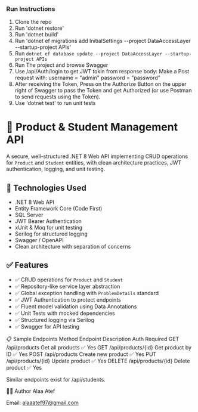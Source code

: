 ### Run Instructions
1. Clone the repo
2. Run 'dotnet restore'
3. Run 'dotnet build'
4. Run 'dotnet ef migrations add InitialSettings --project DataAccessLayer --startup-project APIs'
5. Run `dotnet ef database update --project DataAccessLayer --startup-project APIs`
6. Run The project and browse Swagger
7. Use /api/Auth/login to get JWT tokin from response body:
	Make a Post request with:
	username = "admin"
	password = "password"
8. After receiving the Token, Press on the Authorize Button on the upper right of Swagger to pass the Token and get Authorized (or use Postman to send requests using the Token).
9. Use 'dotnet test' to run unit tests


# 🧩 Product & Student Management API

A secure, well-structured .NET 8 Web API implementing CRUD operations for `Product` and `Student` entities, with clean architecture practices, JWT authentication, logging, and unit testing.

## 🔧 Technologies Used

- .NET 8 Web API
- Entity Framework Core (Code First)
- SQL Server
- JWT Bearer Authentication
- xUnit & Moq for unit testing
- Serilog for structured logging
- Swagger / OpenAPI
- Clean architecture with separation of concerns

## ✅ Features

- ✅ CRUD operations for `Product` and `Student`
- ✅ Repository-like service layer abstraction
- ✅ Global exception handling with `ProblemDetails` standard
- ✅ JWT Authentication to protect endpoints
- ✅ Fluent model validation using Data Annotations
- ✅ Unit Tests with mocked dependencies
- ✅ Structured logging via Serilog
- ✅ Swagger for API testing

📋 Sample Endpoints
Method	       Endpoint	                    Description	                Auth Required
GET          	/api/products	                Get all products	            ✅ Yes
GET	          /api/products/{id}	          Get product by ID	            ✅ Yes
POST	        /api/products	                Create new product	          ✅ Yes
PUT          	/api/products/{id}	          Update product	              ✅ Yes
DELETE	      /api/products/{id}	          Delete product	              ✅ Yes

Similar endpoints exist for /api/students.


👨‍💻 Author
Alaa Atef

Email: alaaatef97@gmail.com

